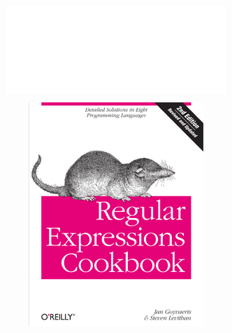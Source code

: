<div align=center>
    </br>
    <img src="header.svg">
    </br>
</div>

<div align="center">
    </br>
    <img width="400" src="book-cover.png">
</div>
